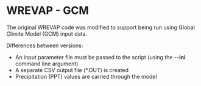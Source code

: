 # WREVAP - GCM

The original WREVAP code was modified to support being run using Global Climite Model (GCM) input data.

Differences between versions:
+ An input parameter file must be passed to the script (using the **--ini** command line argument)
+ A separate CSV output file (*.OUT) is created
+ Precipitation (PPT) values are carried through the model